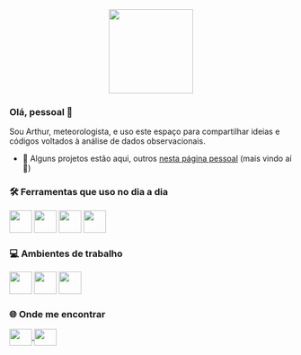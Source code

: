 <div align="center">
  <img height="150" src="https://media.giphy.com/media/M9gbBd9nbDrOTu1Mqx/giphy.gif"  />
</div>

### Olá, pessoal 👋

Sou Arthur, meteorologista, e uso este espaço para compartilhar ideias e códigos voltados à análise de dados observacionais.

- 🧠 Alguns projetos estão aqui, outros [nesta página pessoal](https://arthurwduart.github.io/arthur-duarte.github.io/) (mais vindo aí 🚀) 

### 🛠️ Ferramentas que uso no dia a dia

<p>
  <a href="https://www.python.org/" target="_blank"><img src="https://cdn.jsdelivr.net/gh/devicons/devicon/icons/python/python-original.svg" width="40" /></a>
  <a href="https://www.r-project.org/" target="_blank"><img src="https://cdn.jsdelivr.net/gh/devicons/devicon/icons/r/r-original.svg" width="40" /></a>
  <a href="https://www.gnu.org/software/bash/" target="_blank"><img src="https://cdn.jsdelivr.net/gh/devicons/devicon/icons/bash/bash-original.svg" width="40" /></a>
  <a href="https://git-scm.com/" target="_blank"><img src="https://cdn.jsdelivr.net/gh/devicons/devicon/icons/git/git-original.svg" width="40" /></a>
</p>

### 💻 Ambientes de trabalho

<p>
  <a href="https://code.visualstudio.com/" target="_blank"><img src="https://cdn.jsdelivr.net/gh/devicons/devicon/icons/vscode/vscode-original.svg" width="40" /></a>
  <a href="https://www.linux.org/" target="_blank"><img src="https://cdn.jsdelivr.net/gh/devicons/devicon/icons/linux/linux-original.svg" width="40" /></a>
  <a href="https://jupyter.org/" target="_blank"><img src="https://upload.wikimedia.org/wikipedia/commons/3/38/Jupyter_logo.svg" width="40" /></a>
</p>

### 🌐 Onde me encontrar

<p align="left">
  <a href="https://www.instagram.com/arthurwduarte" target="blank">
    <img align="center" src="https://raw.githubusercontent.com/rahuldkjain/github-profile-readme-generator/master/src/images/icons/Social/instagram.svg" height="30" width="40" />
  </a>
  <a href="https://www.linkedin.com/in/arthurwduarte" target="blank">
    <img align="center" src="https://raw.githubusercontent.com/rahuldkjain/github-profile-readme-generator/master/src/images/icons/Social/linked-in-alt.svg" height="30" width="40" />
  </a>
</p>

